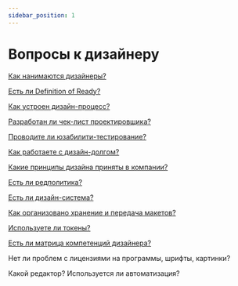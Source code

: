 ```yaml
---
sidebar_position: 1
---
```


# Вопросы к дизайнеру

[Как нанимаются дизайнеры?](./hire.md)

[Есть ли Definition of Ready?](../develop/dor.md)

[Как устроен дизайн-процесс?](./process.md)

[Разработан ли чек-лист проектировщика?](./checklist.md)

[Проводите ли юзабилити-тестирование?](https://guides.kontur.ru/user-research/choosingresearch/)

[Как работаете с дизайн-долгом?](./debt.md)

[Какие принципы дизайна приняты в компании?](./principles.md)

[Есть ли редполитика?](./rdpk.md)

[Есть ли дизайн-система?](./ds.md)

[Как организовано хранение и передача макетов?](./layouts.md)

[Используете ли токены?](./tokens.md)

[Есть ли матрица компетенций дизайнера?](./matrix.md)

Нет ли проблем с лицензиями на программы, шрифты, картинки?

Какой редактор? Используется ли автоматизация?